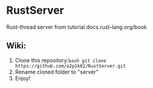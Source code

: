 # RustServer
Rust-thread server from tutorial docs.rust-lang.org/book

## Wiki:<br>
1. Clone this repository:```bash git clone https://github.com/a2p1k02/RustServer.git ```
2. Rename cloned folder to "server"<br>
3. Enjoy!<br>
